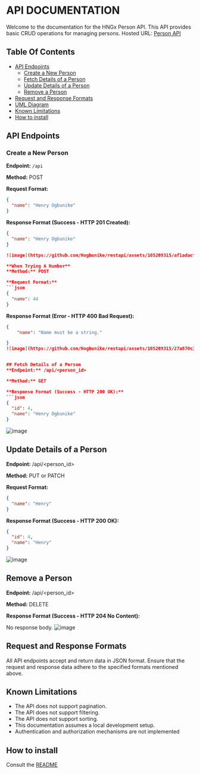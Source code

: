 # API DOCUMENTATION

Welcome to the documentation for the HNGx Person API. This API provides basic CRUD operations for managing persons.
Hosted URL: [Person API](https://hogbunike.onrender.com)

## Table Of Contents
- [API Endpoints](#api-endpoints)
  - [Create a New Person](#create-a-new-person)
  - [Fetch Details of a Person](#fetch-details-of-a-person)
  - [Update Details of a Person](#update-details-of-a-person)
  - [Remove a Person](#remove-a-person)
- [Request and Response Formats](#request-and-response-formats)
- [UML Diagram](#uml-diagram)
- [Known Limitations](#known-limitations)
- [How to install](#how-to-install)

## API Endpoints

### Create a New Person

**Endpoint:** `/api`

**Method:** POST

**Request Format:**
```json
{
  "name": "Henry Ogbunike"
}
```
**Response Format (Success - HTTP 201 Created):**
```json
{
  "name": "Henry Ogbunike"
}

![image](https://github.com/Hogbunike/restapi/assets/105209315/af1adacf-4bbb-48f3-8116-647db3160726)

**When Trying A Number**
**Method:** POST

**Request Format:**
```json
{
  "name": 44
}
```
**Response Format (Error - HTTP 400 Bad Request):**
```json
{
    "name": "Name must be a string."

}
![image](https://github.com/Hogbunike/restapi/assets/105209315/27a870c3-6370-44f8-bec4-1c39bcea35f8)


## Fetch Details of a Person
**Endpoint:** /api/<person_id>

**Method:** GET

**Response Format (Success - HTTP 200 OK):**
```json
{
  "id": 4,
  "name": "Henry Ogbunike"
}
```
![image](https://github.com/Hogbunike/restapi/assets/105209315/530c458c-bf14-41ee-bdf1-ea7d4e7a31e7)

## Update Details of a Person
**Endpoint:** /api/<person_id>

**Method:** PUT or PATCH

**Request Format:**
```json
{
  "name": "Henry"
}
```

**Response Format (Success - HTTP 200 OK):**
```json
{
  "id": 4,
  "name": "Henry"
}
```
![image](https://github.com/Hogbunike/restapi/assets/105209315/32a706b5-7836-42b6-90e8-65bb042dbbb1)

## Remove a Person
**Endpoint:** /api/<person_id>

**Method:** DELETE

**Response Format (Success - HTTP 204 No Content):**

No response body.
![image](https://github.com/Hogbunike/restapi/assets/105209315/f6c5d4fa-b7c6-4a75-aa52-1774c929ee59)

## Request and Response Formats
All API endpoints accept and return data in JSON format.
Ensure that the request and response data adhere to the specified formats mentioned above.

## Known Limitations

- The API does not support pagination.
- The API does not support filtering.
- The API does not support sorting.
- This documentation assumes a local development setup.
- Authentication and authorization mechanisms are not implemented





## How to install
Consult the [README](https://github.com/Hogbunike/restapi/blob/69c09c1fc022720b0bbdfee1acbe959a956a18bf/README.md)






